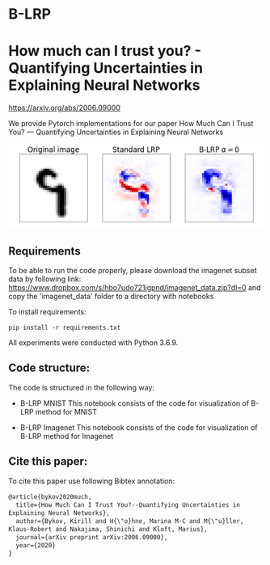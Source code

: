 # B-LRP 
# How much can I trust you? - Quantifying Uncertainties in Explaining Neural Networks
https://arxiv.org/abs/2006.09000

We provide Pytorch implementations for our paper How Much Can I Trust You? — Quantifying Uncertainties in Explaining Neural Networks

![](mnist_example.gif)

## Requirements

To be able to run the code properly, please download the imagenet subset data by following link: https://www.dropbox.com/s/hbo7udo721igpnd/imagenet_data.zip?dl=0 and copy the 'imagenet_data' folder to a directory with notebooks

To install requirements:

```setup
pip install -r requirements.txt
```

All experiments were conducted with Python 3.6.9.

## Code structure:

The code is structured in the following way:

  * B-LRP MNIST
    This notebook consists of the code for visualization of B-LRP method for MNIST

  * B-LRP Imagenet
    This notebook consists of the code for visualization of B-LRP method for Imagenet

## Cite this paper:

To cite this paper use following Bibtex annotation:

	@article{bykov2020much,
	  title={How Much Can I Trust You?--Quantifying Uncertainties in Explaining Neural Networks},
	  author={Bykov, Kirill and H{\"o}hne, Marina M-C and M{\"u}ller, Klaus-Robert and Nakajima, Shinichi and Kloft, Marius},
	  journal={arXiv preprint arXiv:2006.09000},
	  year={2020}
	}
